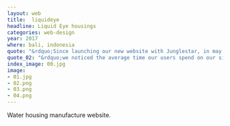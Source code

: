 ```yaml
---
layout: web
title:  liquideye
headline: Liquid Eye housings
categories: web-design
year: 2017
where: bali, indonesia
quote: "&rdquo;Since launching our new website with Junglestar, in may 2017, we have already doubled our year 2017! In just eight months it's Fantastic... &rdquo;"
quote_02: "&rdquo;we noticed the average time our users spend on our site has doubled, and bounce rate is at the lowest it has ever been...&rdquo;"
index_image: 00.jpg
image:
- 01.jpg
- 02.png
- 03.png
- 04.png
---
```

Water housing manufacture website.
